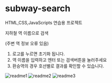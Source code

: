 # subway-search
 
 HTML,CSS,JavaScripts 연습용 프로젝트
 
 
 지하철 역 이름으로 검색
 
 (주변 역 정보 오류 있음)
 1. 로고를 누르면 초기화 됩니다.
 2. 역 이름을 입력하고 엔터 또는 검색버튼을 눌러주세요
 3. 환승역의 경우 호선별로 결과를 확인할 수 있습니다.
 
![readme1](https://user-images.githubusercontent.com/67947887/90254288-76955d80-de7d-11ea-8a91-be6a783e6800.png)
![readme2](https://user-images.githubusercontent.com/67947887/90254292-77c68a80-de7d-11ea-9b87-5a4fd3bd7fbd.png)
![readme3](https://user-images.githubusercontent.com/67947887/90254295-77c68a80-de7d-11ea-9853-2126ce19bb3a.png)
